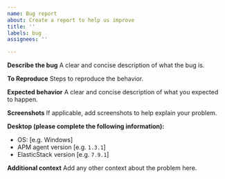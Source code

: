 ```yaml
---
name: Bug report
about: Create a report to help us improve
title: ''
labels: bug
assignees: ''

---
```


**Describe the bug**
A clear and concise description of what the bug is.

**To Reproduce**
Steps to reproduce the behavior.

**Expected behavior**
A clear and concise description of what you expected to happen.

**Screenshots**
If applicable, add screenshots to help explain your problem.

**Desktop (please complete the following information):**
 - OS: [e.g. Windows]
 - APM agent version [e.g. `1.3.1`]
 - ElasticStack version [e.g. `7.9.1`]


**Additional context**
Add any other context about the problem here.
